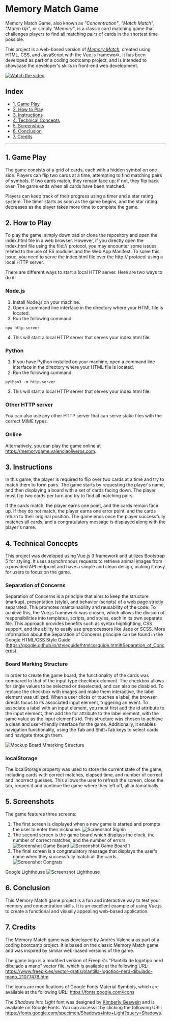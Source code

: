 # Memory Match Game

Memory Match Game, also known as  _"Concentration"_, _"Match Match"_, _"Match Up"_, or simply _"Memory"_, is a classic card matching game that challenges players to find all matching pairs of cards in the shortest time possible.

This project is a web-based version of [_Memory Match_](https://en.wikipedia.org/wiki/Concentration_(card_game)), created using HTML, CSS, and JavaScript with the Vue.js framework. It has been developed as part of a coding bootcamp project, and is intended to showcase the developer's skills in front-end web development.

[![Watch the video](./assets-readme/screenshot-watch-the-video.png)](https://youtu.be/SWKaKSTpPSA)

## Index

* [1. Game Play](#1-game-play)
* [2. How to Play](#2-how-to-play)
* [3. Instructions](#3-instructions)
* [4. Technical Concepts](#4-technical-concepts)
* [5. Screenshots](#5-screenshots)
* [6. Conclusion](#6-conclusion)
* [7. Credits](#7-credits)

***

## 1. Game Play
The game consists of a grid of cards, each with a hidden symbol on one side. Players can flip two cards at a time, attempting to find matching pairs of symbols. If two cards match, they remain face up; if not, they flip back over. The game ends when all cards have been matched.

Players can keep track of their progress using a timer and a star rating system. The timer starts as soon as the game begins, and the star rating decreases as the player takes more time to complete the game.

## 2. How to Play
To play the game, simply download or clone the repository and open the index.html file in a web browser. However, if you directly open the index.html file using the file:// protocol, you may encounter some issues related to the use of ES modules and the Web App Manifest. To solve this issue, you need to serve the index.html file over the http:// protocol using a local HTTP server.

There are different ways to start a local HTTP server. Here are two ways to do it:

### Node.js
1. Install Node.js on your machine.
2. Open a command line interface in the directory where your HTML file is located.
3. Run the following command:
```
npx http-server
```
4. This will start a local HTTP server that serves your index.html file.

### Python
1. If you have Python installed on your machine, open a command line interface in the directory where your HTML file is located.
2. Run the following command:
```
python3 -m http.server
```
3. This will start a local HTTP server that serves your index.html file.

### Other HTTP server
You can also use any other HTTP server that can serve static files with the correct MIME types.

### Online
Alternatively, you can play the game online at https://memorygame.valenciaoliveros.com.

## 3. Instructions
In this game, the player is required to flip over two cards at a time and try to match them to form pairs. The game starts by requesting the player's name, and then displaying a board with a set of cards facing down. The player must flip two cards per turn and try to find all matching pairs.

If the cards match, the player earns one point, and the cards remain face up. If they do not match, the player earns one error point, and the cards return to their original position. The game ends once the player successfully matches all cards, and a congratulatory message is displayed along with the player's name.

## 4. Technical Concepts
This project was developed using Vue.js 3 framework and utilizes Bootstrap 5 for styling. It uses asynchronous requests to retrieve animal images from a provided API endpoint and have a simple and clean design, making it easy for users to focus on the game.

### Separation of Concerns
Separation of Concerns is a principle that aims to keep the structure (markup), presentation (style), and behavior (scripts) of a web page strictly separated. This promotes maintainability and reusability of the code. To achieve this, the Vue.js framework was chosen, which  allows the division of responsibilities into templates, scripts, and styles, each in its own separate file. This approach provides benefits such as syntax highlighting, CSS support, and the ability to easily use preprocessors like Jade or SCSS. More information about the Separation of Concerns principle can be found in the Google HTML/CSS Style Guide (https://google.github.io/styleguide/htmlcssguide.html#Separation_of_Concerns).

### Board Marking Structure
In order to create the game board, the functionality of the cards was compared to that of the input type checkbox element. The checkbox allows for single values to be selected or deselected, and can also be disabled. To replace the checkbox with images and make them interactive, the label element was utilized. When a user clicks or touches a label, the browser directs focus to its associated input element, triggering an event. To associate a label with an input element, you must first add the id attribute to the input element, then add the for attribute to the label element, with the same value as the input element's id. This structure was chosen to achieve a clean and user-friendly interface for the game. Additionally, it enables navigation functionality, using the Tab and Shift+Tab keys to select cards and navigate through them.

![Mockup Board Mmarking Structure](./assets-readme/mockup-board-marking-structure.png)

### localStorage
The localStorage property was used to store the current state of the game, including cards with correct matches, elapsed time, and number of correct and incorrect guesses. This allows the user to refresh the screen, close the tab, reopen it and continue the game where they left off, all automatically.

## 5. Screenshots      
The game features three screens:

1. The first screen is displayed when a new game is started and prompts the user to enter their nickname.
![Screenshot Signin](./assets-readme/screenshot-signin.png)
2. The second screen is the game board which displays the clock, the number of correct matches, and the number of errors.
![Screenshot Game Board](./assets-readme/screenshot-game-board.png)
![Screenshot Game Board 1](./assets-readme/screenshot-game-board-1.png)
3. The final screen is a congratulatory message that displays the user's name when they successfully match all the cards.
![Screenshot Congrats](./assets-readme/screenshot-congrats.png)

Google Lighthouse
![Screenshot Lighthouse](./assets-readme/screenshot-lighthouse.png)

## 6. Conclusion
This Memory Match game project is a fun and interactive way to test your memory and concentration skills. It is an excellent example of using Vue.js to create a functional and visually appealing web-based application.

## 7. Credits
The Memory Match game was developed by Andrés Valencia as part of a coding bootcamp project. It is based on the classic Memory Match game and was inspired by similar web-based versions of the game.

The game logo is a modified version of Freepik's "Plantilla de logotipo nerd dibujado a mano" vector file, which is available at the following URL: https://www.freepik.es/vector-gratis/plantilla-logotipo-nerd-dibujado-mano_21077478.htm

The icons are modifications of Google Fonts Material Symbols, which are available at the following URL: https://fonts.google.com/icons

The _Shadows Into Light_ font was designed by [Kimberly Geswein](https://fonts.google.com/?query=Kimberly+Geswein) and is available on Google Fonts. You can access it by clicking the following URL: https://fonts.google.com/specimen/Shadows+Into+Light?query=Shadows.